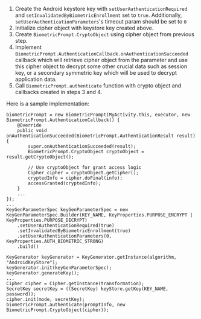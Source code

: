 
1.  Create the Android keystore key with `setUserAuthenticationRequired` and
    `setInvalidatedByBiometricEnrollment` set to `true`. Additionally,
    `setUserAuthenticationParameters`'s timeout param should be set to `0`
2.  Initialize cipher object with keystore key created above.
3.  Create `BiometricPrompt.CryptoObject` using cipher object from previous step.
4.  Implement `BiometricPrompt.AuthenticationCallback.onAuthenticationSucceeded`
    callback which will retrieve cipher object from the parameter and use this cipher
    object to decrypt some other crucial data such as session key, or a secondary
    symmetric key which will be used to decrypt application data.
5.  Call `BiometricPrompt.authenticate` function with crypto object and callbacks
    created in steps 3 and 4.

Here is a sample implementation:

    biometricPrompt = new BiometricPrompt(MyActivity.this, executor, new BiometricPrompt.AuthenticationCallback() {
        @Override
        public void onAuthenticationSucceeded(BiometricPrompt.AuthenticationResult result) {
            super.onAuthenticationSucceeded(result);
            BiometricPrompt.CryptoObject cryptoObject = result.getCryptoObject();

            // Use cryptoObject for grant access logic
            Cipher cipher = cryptoObject.getCipher();
            cryptedInfo = cipher.doFinal(info);
            accessGranted(cryptedInfo);
        }
        ...
    });
    ...
    KeyGenParameterSpec keyGenParameterSpec = new KeyGenParameterSpec.Builder(KEY_NAME, KeyProperties.PURPOSE_ENCRYPT | KeyProperties.PURPOSE_DECRYPT)
        .setUserAuthenticationRequired(true)
        .setInvalidatedByBiometricEnrollment(true)
        .setUserAuthenticationParameters(0, KeyProperties.AUTH_BIOMETRIC_STRONG)
        .build()

    KeyGenerator keyGenerator = KeyGenerator.getInstance(algorithm, "AndroidKeyStore");
    keyGenerator.init(keyGenParameterSpec);
    keyGenerator.generateKey();
    ...
    Cipher cipher = Cipher.getInstance(transformation);
    SecretKey secretKey = ((SecretKey) keyStore.getKey(KEY_NAME, password));
    cipher.init(mode, secretKey);
    biometricPrompt.authenticate(promptInfo, new BiometricPrompt.CryptoObject(cipher));

